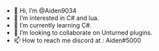 - 👋 Hi, I’m @Aiden9034
- 👀 I’m interested in C# and lua.
- 🌱 I’m currently learning C#.
- 💞️ I’m looking to collaborate on Unturned plugins.
- 📫 How to reach me discord at : Aiden#5000

<!---
Aiden9034/Aiden9034 is a ✨ special ✨ repository because its `README.md` (this file) appears on your GitHub profile.
You can click the Preview link to take a look at your changes.
--->

